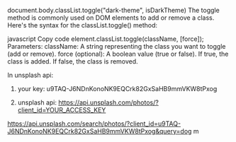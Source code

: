 

   document.body.classList.toggle("dark-theme", isDarkTheme)
The toggle method is commonly used on DOM elements to add or remove a class. Here's the syntax for the classList.toggle() method:

javascript
Copy code
element.classList.toggle(className, [force]);
Parameters:
className:
A string representing the class you want to toggle (add or remove).
force (optional):
A boolean value (true or false).
If true, the class is added.
If false, the class is removed.


In unsplash api:
1) your key: u9TAQ-J6NDnKonoNK9EQCrk82GxSaHB9mmVKW8tPxog

2) unsplash api:
https://api.unsplash.com/photos/?client_id=YOUR_ACCESS_KEY


https://api.unsplash.com/search/photos/?client_id=u9TAQ-J6NDnKonoNK9EQCrk82GxSaHB9mmVKW8tPxog&query=dog m